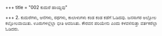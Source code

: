 +++
title = "002 ಕುದುರೆ ಹಾಯ್ದವು"

+++
2. ಕುದುರೆಗಳು, ಆನೆಗಳು, ರಥಗಳು, ಕಾಲಾಳುಗಳು ಕಂಡ ಕಂಡ ಕಡೆಗೆ ಓಡಿದವು. ಜನಸಾಗರ ಅಲ್ಲೋಲ ಕಲ್ಲೋಲವಾಯಿತು. ಊರುಗಳಲ್ಲೆಲ್ಲಾ ಭೀತಿ ಆವರಿಸಿತು. ಕೌರವನ ಪರಿಯೇನು ಎಂದು ಕಳವಳಿಸುತ್ತಾ ವರ್ತಕರೆಲ್ಲಾ ಓಡಿದರು.